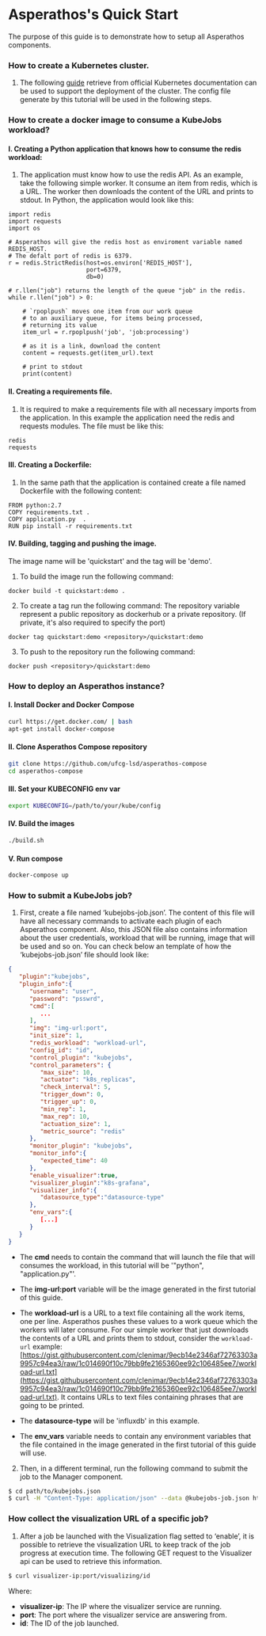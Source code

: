 # Asperathos's Quick Start

The purpose of this guide is to demonstrate how to setup all Asperathos components.
### How to create a Kubernetes cluster.

1. The following [guide](https://kubernetes.io/docs/setup/independent/create-cluster-kubeadm/) 
   retrieve from official Kubernetes documentation can be used to 
   support the deployment of the cluster. The config file generate by this tutorial will be used
   in the following steps.

### How to create a docker image to consume a KubeJobs workload?

#### I. Creating a Python application that knows how to consume the redis workload:

1. The application must know how to use the redis API.
   As an example, take the following simple worker. It consume an item from redis, which is a URL. The worker then downloads the content of the URL and prints to stdout.
   In Python, the application would look like this:
```
import redis
import requests
import os

# Asperathos will give the redis host as enviroment variable named REDIS_HOST.
# The defalt port of redis is 6379.
r = redis.StrictRedis(host=os.environ['REDIS_HOST'],
                      port=6379,
                      db=0)

# r.llen("job") returns the length of the queue "job" in the redis.
while r.llen("job") > 0:

    # `rpoplpush` moves one item from our work queue
    # to an auxiliary queue, for items being processed,
    # returning its value
    item_url = r.rpoplpush('job', 'job:processing')

    # as it is a link, download the content
    content = requests.get(item_url).text

    # print to stdout
    print(content)
```

#### II. Creating a requirements file.

1. It is required to make a requirements file with all necessary imports from the application.
   In this example the application need the redis and requests modules.
   The file must be like this:

```
redis
requests
```
#### III. Creating a Dockerfile:

1. In the same path that the application is contained create a file named Dockerfile 
   with the following content:

```
FROM python:2.7
COPY requirements.txt .
COPY application.py  .
RUN pip install -r requirements.txt
```

#### IV. Building, tagging and pushing the image.
The image name will be 'quickstart' and the tag will be 'demo'.

1. To build the image run the following command:
   
```
docker build -t quickstart:demo .
```

2. To create a tag run the following command:
   The repository variable represent a public repository 
   as dockerhub or a private repository.
   (If private, it's also required to specify the port)

```
docker tag quickstart:demo <repository>/quickstart:demo
```

3. To push to the repository run the following command:

```
docker push <repository>/quickstart:demo
```
### How to deploy an Asperathos instance?

#### I. Install Docker and Docker Compose
```bash
curl https://get.docker.com/ | bash
apt-get install docker-compose
```
#### II. Clone Asperathos Compose repository
```bash
git clone https://github.com/ufcg-lsd/asperathos-compose
cd asperathos-compose
```
#### III. Set your KUBECONFIG env var
```bash
export KUBECONFIG=/path/to/your/kube/config
```
#### IV. Build the images
```bash
./build.sh
```
#### V. Run compose
```bash
docker-compose up
```

### How to submit a KubeJobs job?

1. First, create a file named ‘kubejobs-job.json’. The content of this file will have all necessary commands to activate each plugin of each Asperathos component. Also, this JSON file also contains information about the user credentials, workload that will be running, image that will be used and so on. You can check below an template of how the ‘kubejobs-job.json’ file should look like:

```json
{  
   "plugin":"kubejobs",
   "plugin_info":{  
      "username": "user",
      "password": "psswrd",
      "cmd":[  
         ...
      ],
      "img": "img-url:port",
      "init_size": 1,      
      "redis_workload": "workload-url",
      "config_id": "id",
      "control_plugin": "kubejobs",
      "control_parameters": {  
         "max_size": 10,
         "actuator": "k8s_replicas",
         "check_interval": 5,
         "trigger_down": 0,
         "trigger_up": 0,
         "min_rep": 1,
         "max_rep": 10,
         "actuation_size": 1,
         "metric_source": "redis"
      },
      "monitor_plugin": "kubejobs",
      "monitor_info":{  
         "expected_time": 40
      },
      "enable_visualizer":true,
      "visualizer_plugin":"k8s-grafana",
      "visualizer_info":{  
         "datasource_type":"datasource-type"
      },
      "env_vars":{  
         [...]
      }
   }
}
```

* The **cmd** needs to contain the command that will launch the file that will consumes the workload, in this tutorial will be '"python", "application.py"'.

* The **img-url:port** variable will be the image generated in the first tutorial of this guide.

* The **workload-url** is a URL to a text file containing all the work items, one per line. Asperathos pushes these values to a work queue which the workers will later consume. For our simple worker that just downloads the contents of a URL and prints them to stdout, consider the `workload-url` example: [https://gist.githubusercontent.com/clenimar/9ecb14e2346af72763303a9957c94ea3/raw/1c014690f10c79bb9fe2165360ee92c106485ee7/workload-url.txt](https://gist.githubusercontent.com/clenimar/9ecb14e2346af72763303a9957c94ea3/raw/1c014690f10c79bb9fe2165360ee92c106485ee7/workload-url.txt). It contains URLs to text files containing phrases that are going to be printed.

* The **datasource-type** will be 'influxdb' in this example.

* The **env_vars** variable needs to contain any environment variables that the file contained in the image generated in the first tutorial of this guide will use.

2.  Then, in a different terminal, run the following command to submit the job to the Manager component.

```bash
$ cd path/to/kubejobs.json
$ curl -H "Content-Type: application/json" --data @kubejobs-job.json http://0.0.0.0:1500/submissions
```

### How collect the visualization URL of a specific job?

1. After a job be launched with the Visualization flag setted to ‘enable’, it is possible to retrieve the visualization URL to keep track of the job progress at execution time. The following GET request to the Visualizer api can be used to retrieve this information. 

```bash
$ curl visualizer-ip:port/visualizing/id
```

Where:

* **visualizer-ip**: The IP where the visualizer service are running.
* **port**: The port where the visualizer service are answering from.
* **id**: The ID of the job launched.
